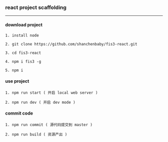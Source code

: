 ### react project scaffolding
---


#### download project
`1. install node`

`2. git clone https://github.com/shanchenbaby/fis3-react.git`

`3. cd fis3-react`

`4. npm i fis3 -g`

`5. npm i`


#### use project
`1. npm run start ( 开启 local web server )`

`2. npm run dev ( 开启 dev mode )`


#### commit code
`1. npm run commit ( 源代码提交到 master )`

`2. npm run build ( 资源产出 )`